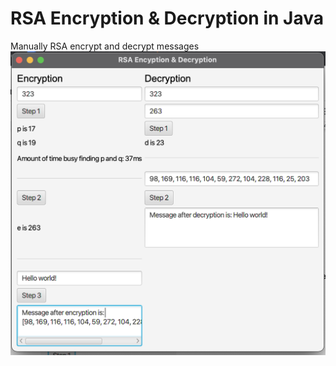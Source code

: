 # RSA Encryption & Decryption in Java 
Manually RSA encrypt and decrypt messages
![alt text](https://github.com/JairZijp/rsa-encryption/blob/master/Screenshot%202022-02-24%20at%2011.21.23.png)

